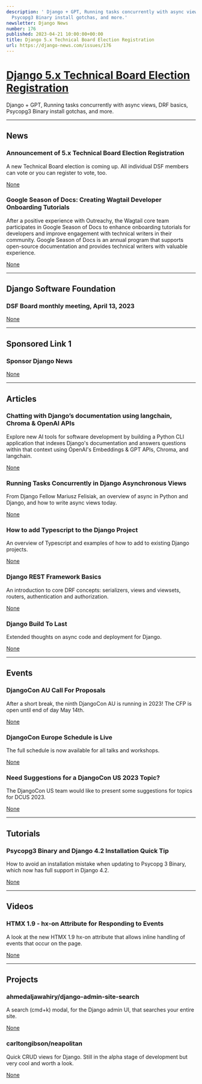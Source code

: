 ```yaml
---
description: ' Django + GPT, Running tasks concurrently with async views, DRF basics,
  Psycopg3 Binary install gotchas, and more.'
newsletter: Django News
number: 176
published: 2023-04-21 10:00:00+00:00
title: Django 5.x Technical Board Election Registration
url: https://django-news.com/issues/176
---
```


# [Django 5.x Technical Board Election Registration](https://django-news.com/issues/176)

 Django + GPT, Running tasks concurrently with async views, DRF basics, Psycopg3 Binary install gotchas, and more.

  ----

  ## News

  ### Announcement of 5.x Technical Board Election Registration

  <p>A new Technical Board election is coming up. All individual DSF members can vote or you can register to vote, too.</p>

  [None](None)

  ### Google Season of Docs: Creating Wagtail Developer Onboarding Tutorials

  <p>After a positive experience with Outreachy, the Wagtail core team participates in Google Season of Docs to enhance onboarding tutorials for developers and improve engagement with technical writers in their community. Google Season of Docs is an annual program that supports open-source documentation and provides technical writers with valuable experience.</p>

  [None](None)

  ----

  ## Django Software Foundation

  ### DSF Board monthly meeting, April 13, 2023

  

  [None](None)

  ----

  ## Sponsored Link 1

  ### Sponsor Django News

  

  [None](None)

  ----

  ## Articles

  ### Chatting with Django’s documentation using langchain, Chroma & OpenAI APIs

  <p>Explore new AI tools for software development by building a Python CLI application that indexes Django's documentation and answers questions within that context using OpenAI's Embeddings &amp; GPT APIs, Chroma, and langchain.</p>

  [None](None)

  ### Running Tasks Concurrently in Django Asynchronous Views

  <p>From Django Fellow Mariusz Felisiak, an overview of async in Python and Django, and how to write async views today.</p>

  [None](None)

  ### How to add Typescript to the Django Project

  <p>An overview of Typescript and examples of how to add to existing Django projects.</p>

  [None](None)

  ### Django REST Framework Basics

  <p>An introduction to core DRF concepts: serializers, views and viewsets, routers, authentication and authorization.</p>

  [None](None)

  ### Django Build To Last

  <p>Extended thoughts on async code and deployment for Django.</p>

  [None](None)

  ----

  ## Events

  ### DjangoCon AU Call For Proposals

  <p>After a short break, the ninth DjangoCon AU is running in 2023! The CFP is open until end of day May 14th.</p>

  [None](None)

  ### DjangoCon Europe Schedule is Live

  <p>The full schedule is now available for all talks and workshops.</p>

  [None](None)

  ### Need Suggestions for a DjangoCon US 2023 Topic?

  <p>The DjangoCon US team would like to present some suggestions for topics for DCUS 2023.</p>

  [None](None)

  ----

  ## Tutorials

  ### Psycopg3 Binary and Django 4.2 Installation Quick Tip

  <p>How to avoid an installation mistake when updating to Psycopg 3 Binary, which now has full support in Django 4.2.</p>

  [None](None)

  ----

  ## Videos

  ### HTMX 1.9 - hx-on Attribute for Responding to Events

  <p>A look at the new HTMX 1.9 hx-on attribute that allows inline handling of events that occur on the page.</p>

  [None](None)

  ----

  ## Projects

  ### ahmedaljawahiry/django-admin-site-search

  <p>A search (cmd+k) modal, for the Django admin UI, that searches your entire site.</p>

  [None](None)

  ### carltongibson/neapolitan

  <p>Quick CRUD views for Django. Still in the alpha stage of development but very cool and worth a look.</p>

  [None](None)